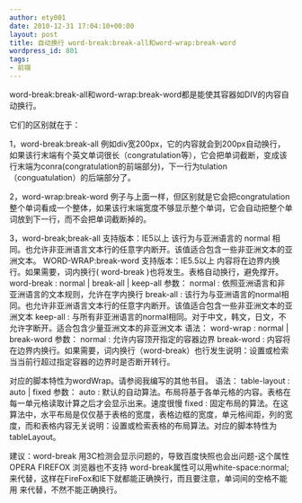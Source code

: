 ```yaml
---
author: ety001
date: 2010-12-31 17:04:10+00:00
layout: post
title: 自动换行 word-break:break-all和word-wrap:break-word
wordpress_id: 801
tags:
- 前端
---
```


word-break:break-all和word-wrap:break-word都是能使其容器如DIV的内容自动换行。

它们的区别就在于：

1，word-break:break-all 例如div宽200px，它的内容就会到200px自动换行，如果该行末端有个英文单词很长（congratulation等），它会把单词截断，变成该行末端为conra(congratulation的前端部分)，下一行为tulation（conguatulation）的后端部分了。

2，word-wrap:break-word 例子与上面一样，但区别就是它会把congratulation整个单词看成一个整体，如果该行末端宽度不够显示整个单词，它会自动把整个单词放到下一行，而不会把单词截断掉的。

3，word-break;break-all 支持版本：IE5以上 该行为与亚洲语言的 normal 相同。也允许非亚洲语言文本行的任意字内断开。该值适合包含一些非亚洲文本的亚洲文本。 WORD-WRAP:break-word 支持版本：IE5.5以上 内容将在边界内换行。如果需要，词内换行( word-break )也将发生。表格自动换行，避免撑开。 word-break : normal | break-all | keep-all 参数： normal : 依照亚洲语言和非亚洲语言的文本规则，允许在字内换行 break-all : 该行为与亚洲语言的normal相同。也允许非亚洲语言文本行的任意字内断开。该值适合包含一些非亚洲文本的亚洲文本 keep-all : 与所有非亚洲语言的normal相同。对于中文，韩文，日文，不允许字断开。适合包含少量亚洲文本的非亚洲文本 语法： word-wrap : normal | break-word 参数： normal : 允许内容顶开指定的容器边界 break-word : 内容将在边界内换行。如果需要，词内换行（word-break）也行发生说明：设置或检索当当前行超过指定容器的边界时是否断开转行。

对应的脚本特性为wordWrap。请参阅我编写的其他书目。 语法： table-layout : auto | fixed 参数： auto : 默认的自动算法。布局将基于各单元格的内容。表格在每一单元格读取计算之后才会显示出来。速度很慢 fixed : 固定布局的算法。在这算法中，水平布局是仅仅基于表格的宽度，表格边框的宽度，单元格间距，列的宽度，而和表格内容无关说明：设置或检索表格的布局算法。对应的脚本特性为tableLayout。

建议：word-break 用3C检测会显示问题的，导致百度快照也会出问题-这个属性OPERA FIREFOX 浏览器也不支持 word-break属性可以用white-space:normal;来代替，这样在FireFox和IE下就都能正确换行，而且要注意，单词间的空格不能用 来代替，不然不能正确换行。
